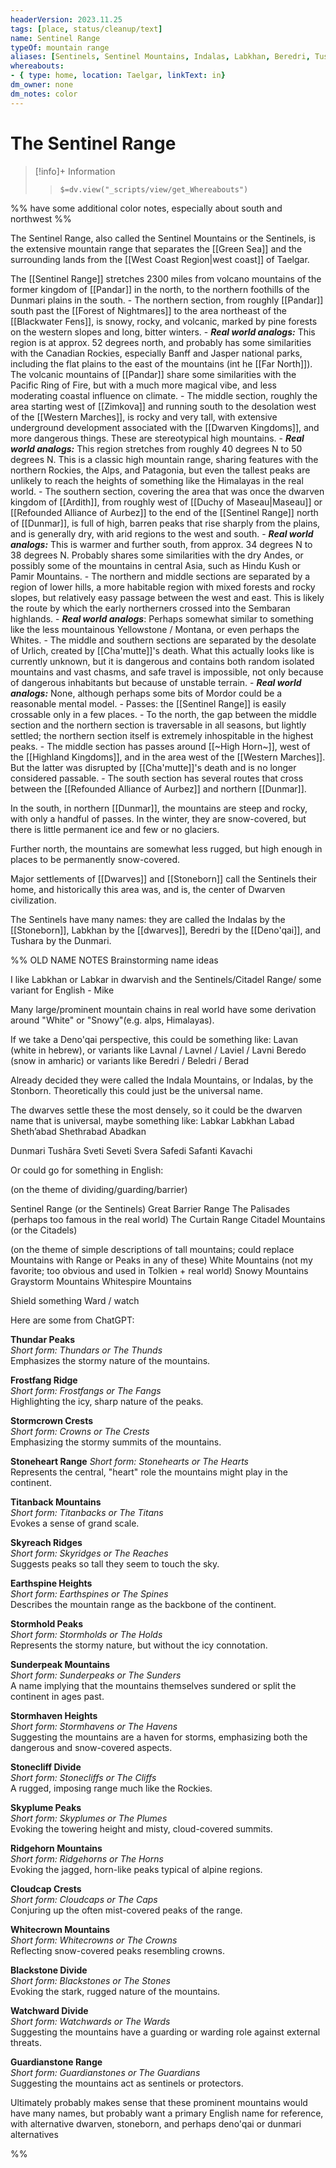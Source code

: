 ```yaml
---
headerVersion: 2023.11.25
tags: [place, status/cleanup/text]
name: Sentinel Range
typeOf: mountain range
aliases: [Sentinels, Sentinel Mountains, Indalas, Labkhan, Beredri, Tushara]
whereabouts:
- { type: home, location: Taelgar, linkText: in}
dm_owner: none
dm_notes: color
---
```

# The Sentinel Range
>[!info]+ Information
>> `$=dv.view("_scripts/view/get_Whereabouts")`

%% have some additional color notes, especially about south and northwest %%

The Sentinel Range, also called the Sentinel Mountains or the Sentinels, is the extensive mountain range that separates the [[Green Sea]] and the surrounding lands from the [[West Coast Region|west coast]] of Taelgar.

The [[Sentinel Range]] stretches 2300 miles from volcano mountains of the former kingdom of [[Pandar]] in the north, to the northern foothills of the Dunmari plains in the south. 
	- The northern section, from roughly [[Pandar]] south past the [[Forest of Nightmares]] to the area northeast of the [[Blackwater Fens]], is snowy, rocky, and volcanic, marked by pine forests on the western slopes and long, bitter winters. 
		- ***Real world analogs:*** This region is at approx. 52 degrees north, and probably has some similarities with the Canadian Rockies, especially Banff and Jasper national parks, including the flat plains to the east of the mountains (int he [[Far North]]). The volcanic mountains of [[Pandar]] share some similarities with the Pacific Ring of Fire, but with a much more magical vibe, and less moderating coastal influence on climate. 
	- The middle section, roughly the area starting west of [[Zimkova]] and running south to the desolation west of the [[Western Marches]], is rocky and very tall, with extensive underground development associated with the [[Dwarven Kingdoms]], and more dangerous things. These are stereotypical high mountains. 
		- ***Real world analogs:*** This region stretches from roughly 40 degrees N to 50 degrees N. This is a classic high mountain range, sharing features with the northern Rockies, the Alps, and Patagonia, but even the tallest peaks are unlikely to reach the heights of something like the Himalayas in the real world. 
	- The southern section, covering the area that was once the dwarven kingdom of [[Ardith]], from roughly west of [[Duchy of Maseau|Maseau]] or [[Refounded Alliance of Aurbez]] to the end of the [[Sentinel Range]] north of [[Dunmar]], is full of high, barren peaks that rise sharply from the plains, and is generally dry, with arid regions to the west and south. 
		- ***Real world analogs:*** This is warmer and further south, from approx. 34 degrees N to 38 degrees N. Probably shares some similarities with the dry Andes, or possibly some of the mountains in central Asia, such as Hindu Kush or Pamir Mountains. 
	- The northern and middle sections are separated by a region of lower hills, a more habitable region with mixed forests and rocky slopes, but relatively easy passage between the west and east. This is likely the route by which the early northerners crossed into the Sembaran highlands. 
		- ***Real world analogs***: Perhaps somewhat similar to something like the less mountainous Yellowstone / Montana, or even perhaps the Whites. 
	- The middle and southern sections are separated by the desolate of Urlich, created by [[Cha'mutte]]'s death. What this actually looks like is currently unknown, but it is dangerous and contains both random isolated mountains and vast chasms, and safe travel is impossible, not only because of dangerous inhabitants but because of unstable terrain. 
		- ***Real world analogs:*** None, although perhaps some bits of Mordor could be a reasonable mental model. 
	- Passes: the [[Sentinel Range]] is easily crossable only in a few places. 
		- To the north, the gap between the middle section and the northern section is traversable in all seasons, but lightly settled; the northern section itself is extremely inhospitable in the highest peaks.
		- The middle section has passes around [[~High Horn~]], west of the [[Highland Kingdoms]], and in the area west of the [[Western Marches]]. But the latter was disrupted by [[Cha'mutte]]'s death and is no longer considered passable. 
		- The south section has several routes that cross between the [[Refounded Alliance of Aurbez]] and northern [[Dunmar]]. 

In the south, in northern [[Dunmar]], the mountains are steep and rocky, with only a handful of passes. In the winter, they are snow-covered, but there is little permanent ice and few or no glaciers. 

Further north, the mountains are somewhat less rugged, but high enough in places to be permanently snow-covered. 

Major settlements of [[Dwarves]] and [[Stoneborn]] call the Sentinels their home, and historically this area was, and is, the center of Dwarven civilization. 

The Sentinels have many names: they are called the Indalas by the [[Stoneborn]], Labkhan by the [[dwarves]], Beredri by the [[Deno'qai]], and Tushara by the Dunmari. 


%% OLD NAME NOTES
Brainstorming name ideas

I like Labkhan or Labkar in dwarvish and the Sentinels/Citadel Range/ some variant for English - Mike

Many large/prominent mountain chains in real world have some derivation around "White" or "Snowy"(e.g. alps, Himalayas). 

If we take a Deno'qai perspective, this could be something like:
Lavan (white in hebrew), or variants like Lavnal / Lavnel / Laviel / Lavni 
Beredo (snow in amharic) or variants like Beredri / Beledri / Berad 

Already decided they were called the Indala Mountains, or Indalas, by the Stonborn. Theoretically this could just be the universal name. 

The dwarves settle these the most densely, so it could be the dwarven name that is universal, maybe something like:
Labkar
Labkhan
Labad
Sheth’abad
Shethrabad
Abadkan

Dunmari
Tushāra
Sveti
Seveti
Svera
Safedi
Safanti
Kavachi

Or could go for something in English:

(on the theme of dividing/guarding/barrier)

Sentinel Range (or the Sentinels)
Great Barrier Range
The Palisades (perhaps too famous in the real world)
The Curtain Range 
Citadel Mountains (or the Citadels)

(on the theme of simple descriptions of tall mountains; could replace Mountains with Range or Peaks in any of these)
White Mountains (not my favorite; too obvious and used in Tolkien + real world)
Snowy Mountains 
Graystorm Mountains
Whitespire Mountains

Shield something
Ward / watch 

Here are some from ChatGPT:

**Thundar Peaks**  
_Short form: Thundars or The Thunds_  
Emphasizes the stormy nature of the mountains.

**Frostfang Ridge**  
_Short form: Frostfangs or The Fangs_  
Highlighting the icy, sharp nature of the peaks.

**Stormcrown Crests**  
_Short form: Crowns or The Crests_  
Emphasizing the stormy summits of the mountains.

**Stoneheart Range** _Short form: Stonehearts or The Hearts_  
Represents the central, "heart" role the mountains might play in the continent.

**Titanback Mountains**  
_Short form: Titanbacks or The Titans_  
Evokes a sense of grand scale.

**Skyreach Ridges**  
_Short form: Skyridges or The Reaches_  
Suggests peaks so tall they seem to touch the sky.

**Earthspine Heights**  
_Short form: Earthspines or The Spines_  
Describes the mountain range as the backbone of the continent.

**Stormhold Peaks**  
_Short form: Stormholds or The Holds_  
Represents the stormy nature, but without the icy connotation.

**Sunderpeak Mountains**  
_Short form: Sunderpeaks or The Sunders_  
A name implying that the mountains themselves sundered or split the continent in ages past.

**Stormhaven Heights**  
_Short form: Stormhavens or The Havens_  
Suggesting the mountains are a haven for storms, emphasizing both the dangerous and snow-covered aspects.

**Stonecliff Divide**  
_Short form: Stonecliffs or The Cliffs_  
A rugged, imposing range much like the Rockies.

**Skyplume Peaks**  
_Short form: Skyplumes or The Plumes_  
Evoking the towering height and misty, cloud-covered summits.

**Ridgehorn Mountains**  
_Short form: Ridgehorns or The Horns_  
Evoking the jagged, horn-like peaks typical of alpine regions.

**Cloudcap Crests**  
_Short form: Cloudcaps or The Caps_  
Conjuring up the often mist-covered peaks of the range.

**Whitecrown Mountains**  
_Short form: Whitecrowns or The Crowns_  
Reflecting snow-covered peaks resembling crowns.

**Blackstone Divide**  
_Short form: Blackstones or The Stones_  
Evoking the stark, rugged nature of the mountains.

**Watchward Divide**  
_Short form: Watchwards or The Wards_  
Suggesting the mountains have a guarding or warding role against external threats.

**Guardianstone Range**  
_Short form: Guardianstones or The Guardians_  
Suggesting the mountains act as sentinels or protectors.

Ultimately probably makes sense that these prominent mountains would have many names, but probably want a primary English name for reference, with alternative dwarven, stoneborn, and perhaps deno'qai or dunmari alternatives

%%